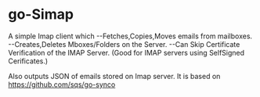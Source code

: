 go-Simap
========

A simple Imap client which 
--Fetches,Copies,Moves emails from mailboxes.
--Creates,Deletes Mboxes/Folders on the Server.
--Can Skip Certificate Verification of the IMAP Server. (Good for IMAP servers using SelfSigned Cerificates.)

Also outputs JSON of emails stored on Imap server.
It is based on https://github.com/sqs/go-synco



